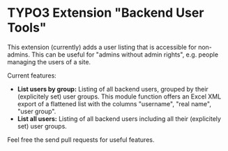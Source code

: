 
TYPO3 Extension "Backend User Tools"
====================================

This extension (currently) adds a user listing that is accessible for non-admins. This can be useful for "admins without admin rights", e.g. people managing the users of a site.

Current features:
* **List users by group:** Listing of all backend users, grouped by their (explicitely set) user groups. This module function offers an Excel XML export of a flattened list with the columns "username", "real name", "user group".
* **List all users:** Listing of all backend users including all their (explicitely set) user groups.

Feel free the send pull requests for useful features.
